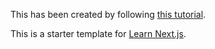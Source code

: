 This has been created by following [this tutorial](https://nextjs.org/learn/basics/create-nextjs-app).

This is a starter template for [Learn Next.js](https://nextjs.org/learn).